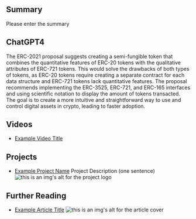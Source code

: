 ## Summary

Please enter the summary

## ChatGPT4

The ERC-2021 proposal suggests creating a semi-fungible token that combines the quantitative features of ERC-20 tokens with the qualitative attributes of ERC-721 tokens. This would solve the drawbacks of both types of tokens, as ERC-20 tokens require creating a separate contract for each data structure and ERC-721 tokens lack quantitative features. The proposal recommends implementing the ERC-3525, ERC-721, and ERC-165 interfaces and using scientific notation to display the amount of tokens transacted. The goal is to create a more intuitive and straightforward way to use and control digital assets in crypto, leading to faster adoption.

## Videos

- [Example Video Title](https://www.youtube.com/watch?v=TDGq4aeevgY)

## Projects

- [Example Project Name](https://xxxx.xxx/xxxxx) Project Description (one sentence) ![this is an img's alt for the project logo](https://xxxx.xxx/project-logo.xxx)

## Further Reading

- [Example Article Title](https://xxxx.xxx/xxxxx) ![this is an img's alt for the article cover](https://xxxx.xxx/article-cover.xxx)
